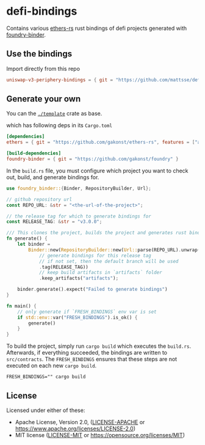 # defi-bindings

Contains various [ethers-rs](https://github.com/gakonst/ethers-rs) rust bindings of defi projects generated with [foundry-binder](https://github.com/gakonst/foundry/tree/master/binder).

## Use the bindings

Import directly from this repo

```toml
uniswap-v3-periphery-bindings = { git = "https://github.com/mattsse/defi-bindings" }
```

## Generate your own

You can the [`./template`](template) crate as base.

which has following deps in its `Cargo.toml`

```toml
[dependencies]
ethers = { git = "https://github.com/gakonst/ethers-rs", features = ["abigen"] }

[build-dependencies]
foundry-binder = { git = "https://github.com/gakonst/foundry" }
```

In the `build.rs` file, you must configure which project you want to check out, build, and generate bindings for.

```rust
use foundry_binder::{Binder, RepositoryBuilder, Url};

// github repository url
const REPO_URL: &str = "<the-url-of-the-project>";

// the release tag for which to generate bindings for
const RELEASE_TAG: &str = "v3.0.0";

/// This clones the project, builds the project and generates rust bindings
fn generate() {
    let binder =
        Binder::new(RepositoryBuilder::new(Url::parse(REPO_URL).unwrap())
            // generate bindings for this release tag
            // if not set, then the default branch will be used
            .tag(RELEASE_TAG))
            // keep build artifacts in `artifacts` folder
            .keep_artifacts("artifacts");

    binder.generate().expect("Failed to generate bindings")
}

fn main() {
    // only generate if `FRESH_BINDINGS` env var is set
    if std::env::var("FRESH_BINDINGS").is_ok() {
        generate()
    }
}
```

To build the project, simply run `cargo build` which executes the `build.rs`. Afterwards, if everything succeeded, the bindings are written to `src/contracts`.
The `FRESH_BINDINGS` ensures that these steps are not executed on each new `cargo build`.

```shell
FRESH_BINDINGS="" cargo build
```


## License

Licensed under either of these:

* Apache License, Version 2.0, ([LICENSE-APACHE](LICENSE-APACHE) or
  https://www.apache.org/licenses/LICENSE-2.0)
* MIT license ([LICENSE-MIT](LICENSE-MIT) or
  https://opensource.org/licenses/MIT)
   
